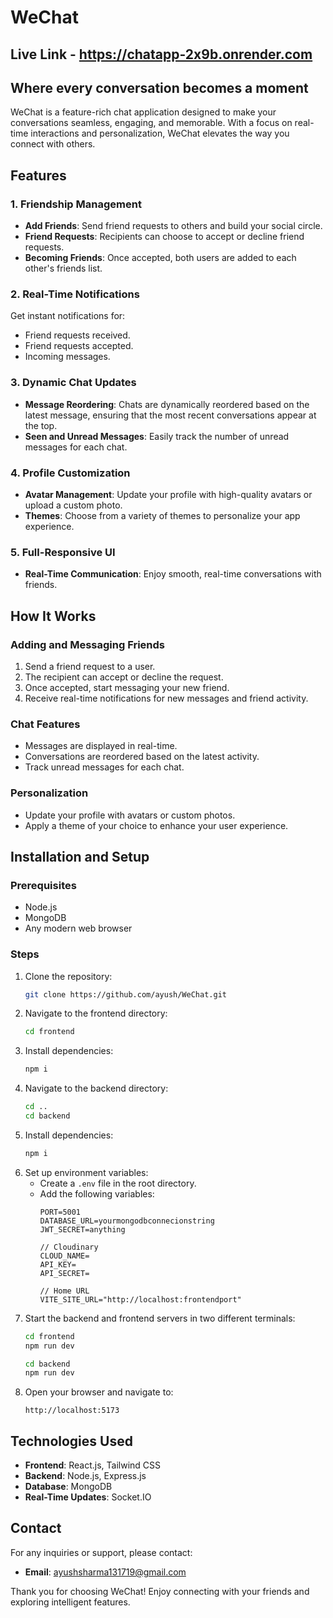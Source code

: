 # WeChat

## Live Link - https://chatapp-2x9b.onrender.com

## Where every conversation becomes a moment

WeChat is a feature-rich chat application designed to make your conversations seamless, engaging, and memorable. With a focus on real-time interactions and personalization, WeChat elevates the way you connect with others.

## Features

### 1. Friendship Management
- **Add Friends**: Send friend requests to others and build your social circle.
- **Friend Requests**: Recipients can choose to accept or decline friend requests.
- **Becoming Friends**: Once accepted, both users are added to each other's friends list.

### 2. Real-Time Notifications
Get instant notifications for:
- Friend requests received.
- Friend requests accepted.
- Incoming messages.

### 3. Dynamic Chat Updates
- **Message Reordering**: Chats are dynamically reordered based on the latest message, ensuring that the most recent conversations appear at the top.
- **Seen and Unread Messages**: Easily track the number of unread messages for each chat.

### 4. Profile Customization
- **Avatar Management**: Update your profile with high-quality avatars or upload a custom photo.
- **Themes**: Choose from a variety of themes to personalize your app experience.

### 5. Full-Responsive UI
- **Real-Time Communication**: Enjoy smooth, real-time conversations with friends.

## How It Works

### Adding and Messaging Friends
1. Send a friend request to a user.
2. The recipient can accept or decline the request.
3. Once accepted, start messaging your new friend.
4. Receive real-time notifications for new messages and friend activity.

### Chat Features
- Messages are displayed in real-time.
- Conversations are reordered based on the latest activity.
- Track unread messages for each chat.

### Personalization
- Update your profile with avatars or custom photos.
- Apply a theme of your choice to enhance your user experience.

## Installation and Setup

### Prerequisites
- Node.js
- MongoDB
- Any modern web browser

### Steps
1. Clone the repository:
   ```sh
   git clone https://github.com/ayush/WeChat.git
   ```
2. Navigate to the frontend directory:
   ```sh
   cd frontend
   ```
3. Install dependencies:
   ```sh
   npm i
   ```
4. Navigate to the backend directory:
   ```sh
   cd ..
   cd backend
   ```
5. Install dependencies:
   ```sh
   npm i
   ```
6. Set up environment variables:
   - Create a `.env` file in the root directory.
   - Add the following variables:
     ```env
     PORT=5001
     DATABASE_URL=yourmongodbconnecionstring
     JWT_SECRET=anything

     // Cloudinary
     CLOUD_NAME=
     API_KEY=
     API_SECRET=

     // Home URL
     VITE_SITE_URL="http://localhost:frontendport"
     ```
7. Start the backend and frontend servers in two different terminals:
   ```sh
   cd frontend
   npm run dev
   ```
   ```sh
   cd backend
   npm run dev
   ```
8. Open your browser and navigate to:
   ```
   http://localhost:5173
   ```

## Technologies Used
- **Frontend**: React.js, Tailwind CSS
- **Backend**: Node.js, Express.js
- **Database**: MongoDB
- **Real-Time Updates**: Socket.IO

## Contact
For any inquiries or support, please contact:

- **Email**: ayushsharma131719@gmail.com

Thank you for choosing WeChat! Enjoy connecting with your friends and exploring intelligent features.

